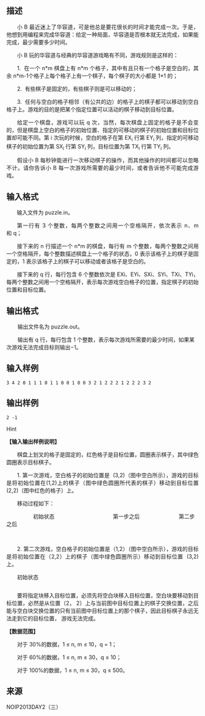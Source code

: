 ## 描述

<p class="MsoNormal" style="text-align:justify;text-indent:21.0pt;"> 小<span> B </span>最近迷上了华容道，可是他总是要花很长的时间才能完成一次。于是，他想到用编程来完成华容道：给定一种局面，华容道是否根本就无法完成，如果能完成，最少需要多少时间。<span></span> </p> <p class="MsoNormal" style="text-align:justify;text-indent:21.0pt;"> 小 B 玩的华容道与经典的华容道游戏略有不同，游戏规则是这样的： </p> <p class="MsoNormal" style="text-align:justify;text-indent:21.0pt;"> 1.  在一个 n*m 棋盘上有 n*m 个格子，其中有且只有一个格子是空白的，其余 n*m-1个格子上每个格子上有一个棋子，每个棋子的大小都是 1*1 的； </p> <p class="MsoNormal" style="text-align:justify;text-indent:21.0pt;"> 2.  有些棋子是固定的，有些棋子则是可以移动的； </p> <p class="MsoNormal" style="text-align:justify;text-indent:21.0pt;"> 3.  任何与空白的格子相邻（有公共的边）的格子上的棋子都可以移动到空白格子上。游戏的目的是把某个指定位置可以活动的棋子移动到目标位置。 </p> <p class="MsoNormal" style="text-align:justify;text-indent:21.0pt;"> 给定一个棋盘，游戏可以玩<span> q </span>次，当然，每次棋盘上固定的格子是不会变的，但是棋盘上空白的格子的初始位置、指定的可移动的棋子的初始位置和目标位置却可能不同。第<span> i </span>次玩的时候，空白的格子在第<span> EX<sub>i</sub> </span>行第<span> EY<sub>i</sub> </span>列，指定的可移动棋子的初始位置为第<span> SX<sub>i</sub> </span>行第<span> SY<sub>i</sub> </span>列，目标位置为第<span> TX<sub>i</sub> </span>行第<span> TY<sub>i</sub> </span>列。<span></span> </p> <p class="MsoNormal" style="text-align:justify;text-indent:21.0pt;"> 假设小 B 每秒钟能进行一次移动棋子的操作，而其他操作的时间都可以忽略不计。请你告诉小<span> B </span>每一次游戏所需要的最少时间，或者告诉他不可能完成游戏。<span></span> </p>

## 输入格式

<p class="MsoBodyText" style="margin-left:0cm;text-align:justify;text-indent:20.6pt;"> 输入文件为 puzzle.in。<span></span> </p> <p class="MsoBodyText" style="margin-left:0cm;text-align:justify;text-indent:20.8pt;"> 第一行有 <span>3 </span>个整数，每两个整数之间用一个空格隔开，依次表示 n、<span>m</span> 和 <span>q</span>；<span></span> </p> <p class="MsoBodyText" style="margin-left:0cm;text-align:justify;text-indent:20.8pt;"> 接下来的 <span>n </span>行描述一个 n*m 的棋盘，每行有 <span>m </span>个整数，每两个整数之间用一个空格隔开，每个整数描述棋盘上一个格子的状态，<span>0</span> 表示该格子上的棋子是固定的，<span>1</span> 表示该格子上的棋子可以移动或者该格子是空白的。<span></span> </p> <p class="MsoBodyText" style="margin-left:0cm;text-align:justify;text-indent:20.8pt;"> 接下来的 <span>q </span>行，每行包含 <span>6 </span>个整数依次是 EXi、<span>EYi</span>、<span>SXi</span>、<span>SYi</span>、<span>TXi</span>、<span>TYi</span>，每两个整数之间用一个空格隔开，表示每次游戏空白格子的位置，指定棋子的初始位置和目标位置。 </p>

## 输出格式

<p class="MsoNormal" style="text-indent:22.0pt;"> 输出文件名为<span> puzzle.out</span>。<span></span> </p> <p class="MsoNormal" style="text-indent:22.0pt;"> 输出有<span> q </span>行，每行包含<span> 1 </span>个整数，表示每次游戏所需要的最少时间，如果某次游戏无法完成目标则输出<span>−1</span>。<span></span> </p>

## 输入样例

```plaintext
3 4 2 0 1 1 1 0 1 1 0 0 1 0 0 3 2 1 2 2 2 1 2 2 2 3 2
```

## 输出样例

```plaintext
2 -1
```

Hint

<p class="MsoBodyText" style="margin-left:0cm;"> <b>【输入输出样例说明】</b><b> <span></span></b> </p> <p class="MsoNormal" style="text-align:justify;text-indent:21.0pt;"> 棋盘上划叉的格子是固定的，红色格子是目标位置，圆圈表示棋子，其中绿色圆圈表示目标棋子。<span></span> </p> <p class="MsoNormal" style="text-align:justify;text-indent:21.0pt;"> 1. 第一次游戏，空白格子的初始位置是<span>  (3,2)</span>（图中空白所示），游戏的目标是将初始位置在<span>(1,2)</span>上的棋子（图中绿色圆圈所代表的棋子）移动到目标位置<span>(2,2)</span>（图中红色的格子）上。<span></span> </p> <p class="MsoNormal" style="text-align:justify;text-indent:21.0pt;"> 移动过程如下：<span></span> </p> <p class="MsoNormal" style="text-align:left;text-indent:52.5pt;"> 初始状态<span>                                       </span>第一步之后<span>                          </span>第二步之后<img src="/JudgeOnline/upload/image/20170729/20170729092137_18992.png" alt="" /> </p> <p class="MsoNormal" style="text-align:justify;text-indent:52.5pt;"> <br /> </p> <p class="MsoNormal" style="text-align:justify;text-indent:21.0pt;"> 2. 第二次游戏，空白格子的初始位置是（<span>1,2</span>）（图中空白所示），游戏的目标是将初始位置在（<span>2,2</span>）上的棋子（图中绿色圆圈所示）移动到目标位置<span>  (3,2)</span>上。<span></span> </p> <p class="MsoNormal" style="text-align:justify;text-indent:21.0pt;"> 初始状态 </p> <p class="MsoNormal" style="text-align:justify;text-indent:21.0pt;"> <img src="/JudgeOnline/upload/image/20170729/20170729092227_96523.png" alt="" /> </p> <p class="MsoNormal" style="text-align:justify;text-indent:21.0pt;"> 要将指定块移入目标位置，必须先将空白块移入目标位置，空白块要移动到目标位置，必然是从位置（<span>2</span>，<span> 2</span>）上与当前图中目标位置上的棋子交换位置，之后能与空白块交换位置的只有当前图中目标位置上的那个棋子，因此目标棋子永远无法走到它的目标位置， 游戏无法完成。 </p> <p class="MsoNormal" style="text-align:justify;"> <b>【数据范围】<span></span></b> </p> <p class="MsoNormal" style="text-align:justify;text-indent:21.0pt;"> 对于<span> 30%</span>的数据，<span>1 </span>≤<span> n, m </span>≤<span> 10</span>，<span>q = 1</span>；<span></span> </p> <p class="MsoNormal" style="text-align:justify;text-indent:21.0pt;"> 对于<span> 60%</span>的数据，<span>1 </span>≤<span> n, m </span>≤<span> 30</span>，<span>q </span>≤<span> 10</span>；<span></span> </p> <p class="MsoNormal" style="text-align:justify;text-indent:21.0pt;"> 对于<span> 100%</span>的数据，<span>1 </span>≤<span> n, m </span>≤<span> 30</span>，<span>q </span>≤<span> 500</span>。 </p>

## 来源

NOIP2013DAY2（三）

